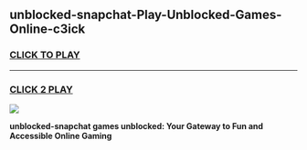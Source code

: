 
## unblocked-snapchat-Play-Unblocked-Games-Online-c3ick
<h3>
<a href="https://premium76.site?title=unblocked-snapchat&ref=25A">CLICK TO PLAY</a></h3>
<hr>

<h3>
<a href="https://premium76.site?title=unblocked-snapchat&ref=25A">CLICK 2 PLAY</a>
  
</h3>

<a href="https://premium76.site?title=unblocked-snapchat&ref=25A"><img src="https://clearcache.store/games.png"></a>


**unblocked-snapchat games unblocked: Your Gateway to Fun and Accessible Online Gaming**
